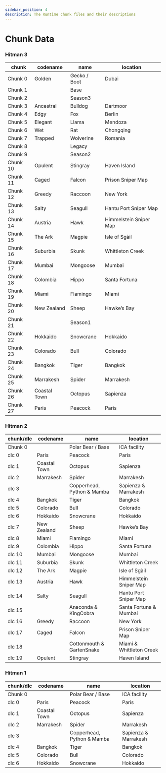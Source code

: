 ```yaml
---
sidebar_position: 4
description: The Runtime chunk files and their descriptions
---
```


# Chunk Data

### Hitman 3

| chunk     | codename     | name         | location               |
|-----------|--------------|--------------|------------------------|
| Chunk 0   | Golden       | Gecko / Boot | Dubai                  |
| Chunk 1   |              | Base         |                        |
| Chunk 2   |              | Season3      |                        |
| Chunk 3   | Ancestral    | Bulldog      | Dartmoor               |
| Chunk 4   | Edgy         | Fox          | Berlin                 |
| Chunk 5   | Elegant      | Llama        | Mendoza                |
| Chunk 6   | Wet          | Rat          | Chongqing              |
| Chunk 7   | Trapped      | Wolverine    | Romania                |
| Chunk 8   |              | Legacy       |                        |
| Chunk 9   |              | Season2      |                        |
| Chunk 10  | Opulent      | Stingray     | Haven Island           |
| Chunk 11  | Caged        | Falcon       | Prison Sniper Map      |
| Chunk 12  | Greedy       | Raccoon      | New York               |
| Chunk 13  | Salty        | Seagull      | Hantu Port Sniper Map  |
| Chunk 14  | Austria      | Hawk         | Himmelstein Sniper Map |
| Chunk 15  | The Ark      | Magpie       | Isle of Sgàil          |
| Chunk 16  | Suburbia     | Skunk        | Whittleton Creek       |
| Chunk 17  | Mumbai       | Mongoose     | Mumbai                 |
| Chunk 18  | Colombia     | Hippo        | Santa Fortuna          |
| Chunk 19  | Miami        | Flamingo     | Miami                  |
| Chunk 20  | New Zealand  | Sheep        | Hawke’s Bay            |
| Chunk 21  |              | Season1      |                        |
| Chunk 22  | Hokkaido     | Snowcrane    | Hokkaido               |
| Chunk 23  | Colorado     | Bull         | Colorado               |
| Chunk 24  | Bangkok      | Tiger        | Bangkok                |
| Chunk 25  | Marrakesh    | Spider       | Marrakesh              |
| Chunk 26  | Coastal Town | Octopus      | Sapienza               |
| Chunk 27  | Paris        | Peacock      | Paris                  |


### Hitman 2

| chunk/dlc | codename     | name                       | location                |
|-----------|--------------|----------------------------|-------------------------|
| Chunk 0   |              | Polar Bear / Base          | ICA facility            |
| dlc 0     | Paris        | Peacock                    | Paris                   |
| dlc 1     | Coastal Town | Octopus                    | Sapienza                |
| dlc 2     | Marrakesh    | Spider                     | Marrakesh               |
| dlc 3     |              | Copperhead, Python & Mamba | Sapienza & Marrakesh    |
| dlc 4     | Bangkok      | Tiger                      | Bangkok                 |
| dlc 5     | Colorado     | Bull                       | Colorado                |
| dlc 6     | Hokkaido     | Snowcrane                  | Hokkaido                |
| dlc 7     | New Zealand  | Sheep                      | Hawke’s Bay             |
| dlc 8     | Miami        | Flamingo                   | Miami                   |
| dlc 9     | Colombia     | Hippo                      | Santa Fortuna           |
| dlc 10    | Mumbai       | Mongoose                   | Mumbai                  |
| dlc 11    | Suburbia     | Skunk                      | Whittleton Creek        |
| dlc 12    | The Ark      | Magpie                     | Isle of Sgàil           |
| dlc 13    | Austria      | Hawk                       | Himmelstein Sniper Map  |
| dlc 14    | Salty        | Seagull                    | Hantu Port Sniper Map   |
| dlc 15    |              | Anaconda & KingCobra       | Santa Fortuna & Mumbai  |
| dlc 16    | Greedy       | Raccoon                    | New York                |
| dlc 17    | Caged        | Falcon                     | Prison Sniper Map       |
| dlc 18    |              | Cottonmouth & GartenSnake  | Miami & Whittleton Creek|
| dlc 19    | Opulent      | Stingray                   | Haven Island            |


### Hitman 1

| chunk/dlc | codename     | name                       | location               |
|-----------|--------------|----------------------------|------------------------|
| Chunk 0   |              | Polar Bear / Base          | ICA facility           |
| dlc 0     | Paris        | Peacock                    | Paris                  |
| dlc 1     | Coastal Town | Octopus                    | Sapienza               |
| dlc 2     | Marrakesh    | Spider                     | Marrakesh              |
| dlc 3     |              | Copperhead, Python & Mamba | Sapienza & Marrakesh   |
| dlc 4     | Bangkok      | Tiger                      | Bangkok                |
| dlc 5     | Colorado     | Bull                       | Colorado               |
| dlc 6     | Hokkaido     | Snowcrane                  | Hokkaido               |


